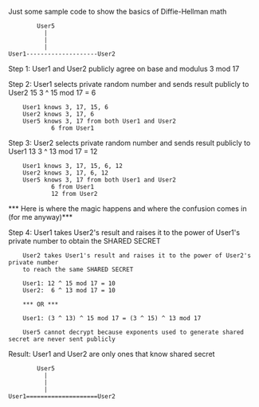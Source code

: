 Just some sample code to show the basics of Diffie-Hellman math

			User5
			  |
			  |
			  |
	User1--------------------User2
	
Step 1: User1 and User2 publicly agree on base and modulus
		3 mod 17
		
Step 2: User1 selects private random number and sends result publicly to User2
		15
		3 ^ 15 mod 17 = 6
		
		User1 knows 3, 17, 15, 6
		User2 knows 3, 17, 6
		User5 knows 3, 17 from both User1 and User2
				6 from User1
		
Step 3: User2 selects private random number and sends result publicly to User1
		13
		3 ^ 13 mod 17 = 12
		
		User1 knows 3, 17, 15, 6, 12
		User2 knows 3, 17, 6, 12
		User5 knows 3, 17 from both User1 and User2
				6 from User1
				12 from User2
		
*** Here is where the magic happens and where the confusion comes in (for me anyway)***
		
Step 4: User1 takes User2's result and raises it to the power of User1's private number
		to obtain the SHARED SECRET 

		User2 takes User1's result and raises it to the power of User2's private number
		to reach the same SHARED SECRET
		
		User1: 12 ^ 15 mod 17 = 10
		User2:  6 ^ 13 mod 17 = 10
		
		*** OR ***
		
		User1: (3 ^ 13) ^ 15 mod 17 = (3 ^ 15) ^ 13 mod 17
		
		User5 cannot decrypt because exponents used to generate shared secret are never sent publicly 
		
Result: User1 and User2 are only ones that know shared secret

			User5
			  |
			  |
			  |
	User1====================User2
		
		
